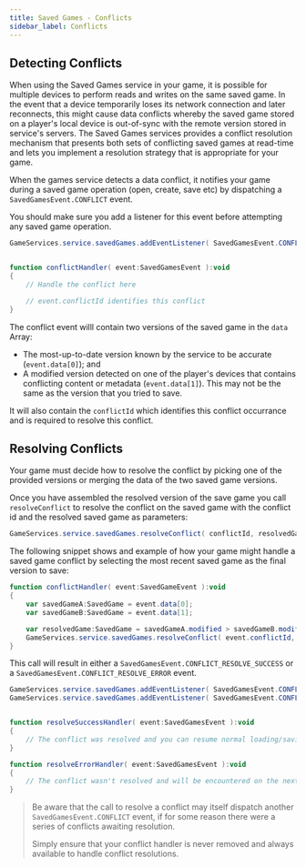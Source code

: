 ```yaml
---
title: Saved Games - Conflicts
sidebar_label: Conflicts
---
```


## Detecting Conflicts

When using the Saved Games service in your game, it is possible for multiple devices to perform reads and writes on the same saved game. In the event that a device temporarily loses its network connection and later reconnects, this might cause data conflicts whereby the saved game stored on a player's local device is out-of-sync with the remote version stored in service's servers. The Saved Games services provides a conflict resolution mechanism that presents both sets of conflicting saved games at read-time and lets you implement a resolution strategy that is appropriate for your game.

When the games service detects a data conflict, it notifies your game during a saved game operation (open, create, save etc) by dispatching a `SavedGamesEvent.CONFLICT` event.

You should make sure you add a listener for this event before attempting any saved game operation.

```actionscript
GameServices.service.savedGames.addEventListener( SavedGamesEvent.CONFLICT, conflictHandler );


function conflictHandler( event:SavedGamesEvent ):void
{
    // Handle the conflict here

    // event.conflictId identifies this conflict 
}
```

The conflict event willl contain two versions of the saved game in the `data` Array:

- The most-up-to-date version known by the service to be accurate (`event.data[0]`); and
- A modified version detected on one of the player's devices that contains conflicting content or metadata (`event.data[1]`). This may not be the same as the version that you tried to save.

It will also contain the `conflictId` which identifies this conflict occurrance and is required to resolve this conflict.



## Resolving Conflicts

Your game must decide how to resolve the conflict by picking one of the provided versions or merging the data of the two saved game versions.

Once you have assembled the resolved version of the save game you call `resolveConflict` to resolve the conflict on the saved game with the conflict id and the resolved saved game as parameters:

```actionscript
GameServices.service.savedGames.resolveConflict( conflictId, resolvedGame );
```

The following snippet shows and example of how your game might handle a saved game conflict by selecting the most recent saved game as the final version to save:

```actionscript
function conflictHandler( event:SavedGameEvent ):void 
{
    var savedGameA:SavedGame = event.data[0];
    var savedGameB:SavedGame = event.data[1];

    var resolvedGame:SavedGame = savedGameA.modified > savedGameB.modified ? savedGameA : savedGameB;        
    GameServices.service.savedGames.resolveConflict( event.conflictId, resolvedGame );
}
```



This call will result in either a `SavedGamesEvent.CONFLICT_RESOLVE_SUCCESS` or a `SavedGamesEvent.CONFLICT_RESOLVE_ERROR` event. 

```actionscript
GameServices.service.savedGames.addEventListener( SavedGamesEvent.CONFLICT_RESOLVE_SUCCESS, resolveSuccessHandler );
GameServices.service.savedGames.addEventListener( SavedGamesEvent.CONFLICT_RESOLVE_ERROR, resolveErrorHandler );


function resolveSuccessHandler( event:SavedGamesEvent ):void 
{
    // The conflict was resolved and you can resume normal loading/saving etc.
}

function resolveErrorHandler( event:SavedGamesEvent ):void 
{
    // The conflict wasn't resolved and will be encountered on the next saved games operation again
}
```


>
> Be aware that the call to resolve a conflict may itself dispatch another `SavedGamesEvent.CONFLICT` event, if for some reason there were a series of conflicts awaiting resolution. 
>
> Simply ensure that your conflict handler is never removed and always available to handle conflict resolutions.
>


